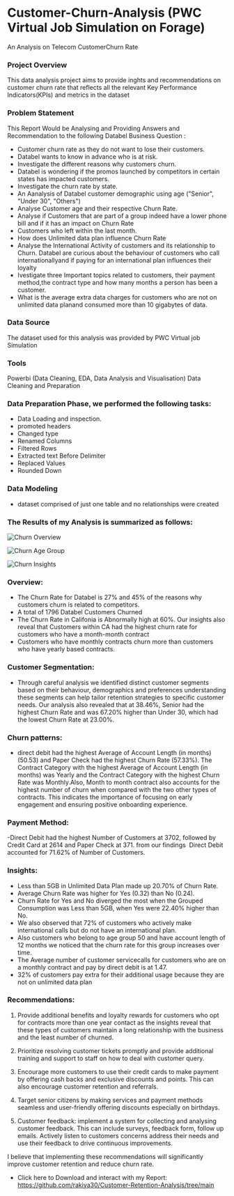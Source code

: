 
# Customer-Churn-Analysis (PWC Virtual Job Simulation on Forage)

An Analysis on Telecom CustomerChurn Rate 

### Project Overview
This data analysis project aims to provide inghts and recommendations on customer churn rate that reflects all the relevant Key Performance Indicators(KPIs) and metrics in the dataset

### Problem Statement
This Report Would be Analysing and Providing Answers and Recommendation to the following Databel Business Question :

- Customer churn rate as they do not want to lose their customers.
- Databel wants to know in advance who is at risk.
- Investigate the different reasons why customers churn.
- Databel is wondering if the promos launched by competitors in certain states has impacted customers.
- Investigate the churn rate by state.
- An Aanalysis of Databel customer demographic using age ("Senior", "Under 30", "Others")
- Analyse Customer age and their respective Churn Rate.
- Analyse if Customers that are part of a group indeed have a lower phone bill and if it has an impact on Churn Rate
- Customers who left within the last month.
- How does Unlimited data plan influence Churn Rate
- Analyse the International Activity of customers and its relationship to Churn. Databel are curious about the behaviour of customers who call internationallyand if paying for an international plan influences their loyalty
- Ivestigate three Important topics related to customers, their payment method,the contract type and how many months a person has been a customer.
- What is the average extra data charges for customers who are not on unlimited data planand consumed more than 10 gigabytes of data.

### Data Source
The dataset used for this analysis was provided by PWC Virtual job Simulation

### Tools
Powerbi (Data Cleaning, EDA, Data Analysis and Visualisation)
Data Cleaning and Preparation

### Data Preparation Phase, we performed the following tasks:

- Data Loading and inspection.
- promoted headers
- Changed type
- Renamed Columns
- Filtered Rows
- Extracted text Before Delimiter
- Replaced Values
- Rounded Down


### Data Modeling
- dataset comprised of just one table and no relationships were created


### The Results of my Analysis is summarized as follows:
![Churn Overview](https://github.com/rakiya30/Customer-Retention-Analysis/assets/154539987/3b766686-eba1-433d-bf04-2c7136adbab6)


![Churn Age Group](https://github.com/rakiya30/Customer-Retention-Analysis/assets/154539987/ff7f0e2a-9029-4f51-893b-ae03c9b7eba9)



![Churn Insights](https://github.com/rakiya30/Customer-Retention-Analysis/assets/154539987/4814b18f-7aaa-450d-b066-1ea4c8a9b6bf)

### Overview:
- The Churn Rate for Databel is 27% and 45% of the reasons why customers churn is related to competitors.
- A total of 1796 Databel Customers Churned
- The Churn Rate in Califonia is Abnormally high at 60%. Our insights also reveal that Customers within CA had the highest churn rate for customers who have a month-month contract
- Customers who have monthly contracts churn more than customers who have yearly based contracts.
  
  
### Customer Segmentation:
-  Through careful analysis we identified distinct customer segments
based on their behaviour, demographics and preferences understanding these segments can
help tailor retention strategies to specific customer needs. Our analysis also revealed that at 38.46%, Senior had the highest Churn Rate and was 67.20% higher than Under 30, which had the lowest Churn Rate at 23.00%.

### Churn patterns:
- direct debit had the highest Average of Account Length (in months) (50.53) and Paper Check had the highest Churn Rate (57.33%). The Contract Category with the highest Average of Account Length (in months) was Yearly and the Contract Category with the highest Churn Rate was Monthly.﻿Also, Month to month contract also accounts for the
highest number of churn when compared with the two other types of contracts. This
indicates the importance of focusing on early engagement and ensuring positive onboarding
experience.

### Payment Method:
-Direct Debit had the highest Number of Customers at 3702, followed by Credit Card at 2614 and Paper Check at 371.﻿ from our findings ﻿
﻿﻿Direct Debit accounted for 71.62% of Number of Customers.﻿﻿
﻿﻿

### Insights:
-  Less than 5GB in Unlimited Data Plan  made up 20.70% of Churn Rate.
- Average Churn Rate was higher for Yes (0.32) than No (0.24).
- Churn Rate for Yes and No diverged the most when the Grouped Consumption was Less than 5GB, when Yes were 22.40% higher than No.
- We also observed that 72% of customers who actively make international calls but do not have an international plan.
- Also customers who belong to age group 50 and have account length of 12 months we noticed that the churn rate for this group increases over time.
- The Average number of customer servicecalls for customers who are on a monthly contract and pay by direct debit is at 1.47.
- 32% of customers pay extra for their additional usage because they are not on unlimited data plan

  


  


### Recommendations:

1. Provide additional benefits and loyalty rewards for customers who opt for contracts more
than one year contact as the insights reveal that these types of customers maintain a long
relationship with the business and the least number of churned.

2. Prioritize resolving customer tickets promptly and provide additional training and support to
staff on how to deal with customer query.

3. Encourage more customers to use their credit cards to make payment by offering cash backs
and exclusive discounts and points. This can also encourage customer retention and
referrals.

4. Target senior citizens by making services and payment methods seamless and user-friendly
offering discounts especially on birthdays.

5. Customer feedback: implement a system for collecting and analysing customer feedback.
This can include surveys, feedback form, follow up emails. Actively listen to customers
concerns address their needs and use their feedback to drive continuous improvements.

I believe that implementing these recommendations will significantly improve customer retention
and reduce churn rate. 

- Click here to Download and interact with my Report: https://github.com/rakiya30/Customer-Retention-Analysis/tree/main

